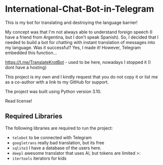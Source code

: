 # International-Chat-Bot-in-Telegram

This is my bot for translating and destroying the language barrier!

My concept was that I'm not always able to understand foreign speech (I have a friend from Argentina, but I don't speak Spanish). 
So, I decided that I needed to build a bot for chatting with instant translation of messages into my language. 
Was it successful? Yes, I made it! However, Telegram embedded this function...

https://t.me/TranslateKrotBot - used to be here, nowadays I stopped it (I dont have a hosting)

This project is my own and I kindly request that you do not copy it or list me as a co-author with a link to my GitHub for support. 

The project was built using Python version 3.10.

Read license!

## Required Libraries

The following libraries are required to run the project:

- `telebot` to be connected with Telegram 
- `googletrans` really bad translation, but its free 
- `sqlite3` I have a database of the users here.
- `deepl` awesome translator that uses AI, but tokens are limited >:
- `itertools` iterators for kids
